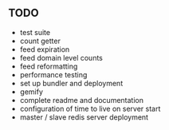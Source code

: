 TODO
----
* test suite
* count getter
* feed expiration
* feed domain level counts
* feed reformatting
* performance testing
* set up bundler and deployment
* gemify
* complete readme and documentation
* configuration of time to live on server start
* master / slave redis server deployment